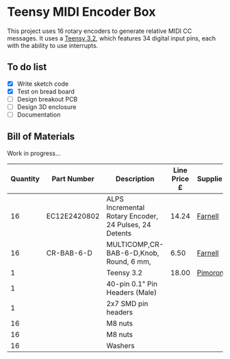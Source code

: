 # Teensy MIDI Encoder Box

This project uses 16 rotary encoders to generate relative MIDI CC messages. It uses a [Teensy 3.2](https://www.pjrc.com/teensy/teensy31.html), which features 34 digital input pins, each with the ability to use interrupts.

## To do list

- [x] Write sketch code
- [x] Test on bread board
- [ ] Design breakout PCB
- [ ] Design 3D enclosure
- [ ] Documentation

## Bill of Materials

Work in progress...

| Quantity | Part Number  | Description                                             | Line Price £ | Supplier  |
|----------|--------------|---------------------------------------------------------|--------------|---|
| 16       | EC12E2420802 | ALPS Incremental Rotary Encoder, 24 Pulses, 24 Detents  | 14.24        | [Farnell](http://uk.farnell.com/alps/ec12e2420802/encoder-vertical-12mm-24det-24ppr/dp/2065067) |
| 16       | CR-BAB-6-D   | MULTICOMP,CR-BAB-6-D,Knob, Round, 6 mm,                 | 6.50         | [Farnell](http://uk.farnell.com/multicomp/cr-bab-6-d/knob-15-7mm-black-no-line/dp/1441143)  |
| 1        |              | Teensy 3.2                                              | 18.00        | [Pimoroni](https://shop.pimoroni.com/products/teensy-3-1)  |
| 1        |              | 40-pin 0.1" Pin Headers (Male)                          |              |   |
| 1        |              | 2x7 SMD pin headers                                     |              |   |
| 16       |              | M8 nuts                                                 |              |   |
| 16       |              | M8 nuts                                                 |              |   |
| 16       |              | Washers                                                 |              |   |

